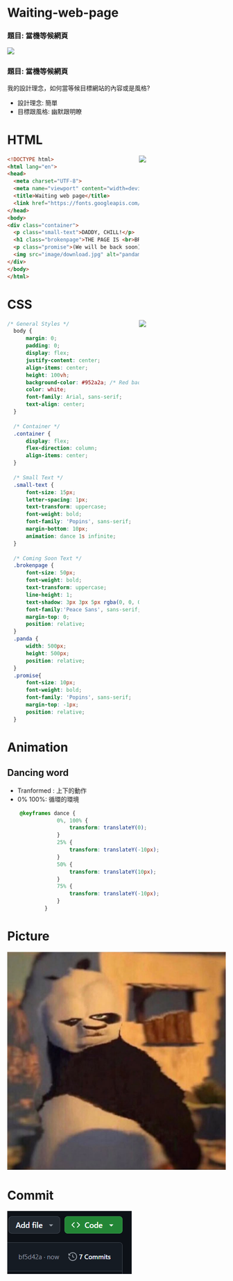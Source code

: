 # Waiting-web-page
### 題目: 當機等候網頁
<img src="https://github.com/user-attachments/assets/8bbda675-c993-46d9-a083-cbc4fbfcec3a">

### 題目: 當機等候網頁
我的設計理念，如何當等候目標網站的內容或是風格?
- 設計理念: 簡單
- 目標跟風格: 幽默跟明瞭

# HTML
<img src="https://github.com/user-attachments/assets/5d7eca9c-63b9-4b97-bc6c-4d48556ed245" width="200" align='right'>

```html
<!DOCTYPE html>
<html lang="en">
<head>
  <meta charset="UTF-8">
  <meta name="viewport" content="width=device-width, initial-scale=1.0">
  <title>Waiting web page</title>
  <link href="https://fonts.googleapis.com/css2?family=Poppins:wght@400;700&display=swap" rel="stylesheet">
</head>
<body>
<div class="container">
  <p class="small-text">DADDY, CHILL!</p>
  <h1 class="brokenpage">THE PAGE IS <br>BROKEN</h1>
  <p class="promise">(We will be back soon)</p>
  <img src="image/download.jpg" alt="pandameme" class="panda">
</div>
</body>
</html>
```
# CSS 
<img src="https://github.com/user-attachments/assets/396c3484-b54e-4291-8ba9-0b5767a7350a" width="200" align='right'>

```css
/* General Styles */
  body {
      margin: 0;
      padding: 0;
      display: flex;
      justify-content: center;
      align-items: center;
      height: 100vh;
      background-color: #952a2a; /* Red background */
      color: white;
      font-family: Arial, sans-serif;
      text-align: center;
  }

  /* Container */
  .container {
      display: flex;
      flex-direction: column;
      align-items: center;
  }

  /* Small Text */
  .small-text {
      font-size: 15px;
      letter-spacing: 1px;
      text-transform: uppercase;
      font-weight: bold;
      font-family: 'Popins', sans-serif;
      margin-bottom: 10px;
      animation: dance 1s infinite;
  }

  /* Coming Soon Text */
  .brokenpage {
      font-size: 50px;
      font-weight: bold;
      text-transform: uppercase;
      line-height: 1;
      text-shadow: 3px 3px 5px rgba(0, 0, 0, 0.3);
      font-family:'Peace Sans', sans-serif;
      margin-top: 0;
      position: relative;
  }
  .panda {
      width: 500px;
      height: 500px;
      position: relative;
  }
  .promise{
      font-size: 10px;
      font-weight: bold;
      font-family: 'Popins', sans-serif;
      margin-top: -1px;
      position: relative;
  }
```

# Animation
## Dancing word
- Tranformed : 上下的動作
- 0% 100%: 循環的環境
```css
    @keyframes dance {
                0%, 100% {
                    transform: translateY(0);
                }
                25% {
                    transform: translateY(-10px);
                }
                50% {
                    transform: translateY(10px);
                }
                75% {
                    transform: translateY(-10px);
                }
            }
```
# Picture
![image](image/download.jpg)

# Commit
![commitIMG](image/commit.png)



